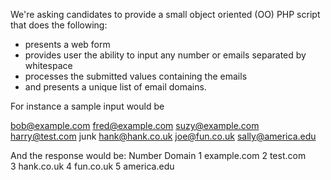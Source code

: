 We're asking candidates to provide a small object oriented (OO) PHP script that does the following:
* presents a web form
* provides user the ability to input any number or emails separated by whitespace
* processes the submitted values containing the emails
* and presents a unique list of email domains.

For instance a sample input would be

bob@example.com fred@example.com suzy@example.com
harry@test.com junk
hank@hank.co.uk joe@fun.co.uk
sally@america.edu

And the response would be:
Number Domain
1 example.com
2 test.com
3 hank.co.uk
4 fun.co.uk
5 america.edu
